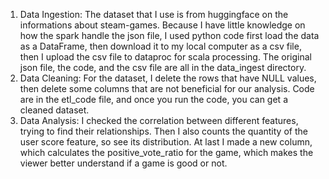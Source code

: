 1. Data Ingestion:
The dataset that I use is from huggingface on the informations about steam-games. Because I have little knowledge on how the spark handle the json file, I used python code first load the data as a DataFrame, then download it to my local computer as a csv file, then I upload the csv file to dataproc for scala processing.
The original json file, the code, and the csv file are all in the data_ingest directory. 
2. Data Cleaning:
For the dataset, I delete the rows that have NULL values, then delete some columns that are not beneficial for our analysis.
Code are in the etl_code file, and once you run the code, you can get a cleaned dataset.
3. Data Analysis:
I checked the correlation between different features, trying to find their relationships. Then I also counts the quantity of the user score feature, so see its distribution. At last I made a new column, which calculates the positive_vote_ratio for the game, which makes the viewer better understand if a game is good or not.
